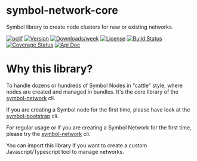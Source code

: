 # symbol-network-core

Symbol library to create node clusters for new or existing networks.

[![oclif](https://img.shields.io/badge/cli-oclif-brightgreen.svg)](https://oclif.io)
[![Version](https://img.shields.io/npm/v/symbol-network-core.svg)](https://npmjs.org/package/symbol-network-core)
[![Downloads/week](https://img.shields.io/npm/dw/symbol-network-core.svg)](https://npmjs.org/package/symbol-network-core)
[![License](https://img.shields.io/badge/License-Apache%202.0-blue.svg)](https://opensource.org/licenses/Apache-2.0)
[![Build Status](https://travis-ci.com/symbol/symbol-bootstrap.svg?branch=main)](https://travis-ci.com/symbol/symbol-bootstrap)
[![Coverage Status](https://coveralls.io/repos/github/symbol/symbol-bootstrap/badge.svg?branch=main)](https://coveralls.io/github/symbol/symbol-bootstrap?branch=main)
[![Api Doc](https://img.shields.io/badge/api-doc-blue.svg)](../../)

# Why this library?

To handle dozens or hundreds of Symbol Nodes in "cattle" style, where nodes are created and managed in bundles. It's the core library of the [symbol-network](../network-cli) cli.

If you are creating a Symbol node for the first time, please have look at the [symbol-bootstrap](../bootstrap-cli) cli.

For regular usage or if you are creating a Symbol Network for the first time, please try the [symbol-network](../network-cli) cli.

You can import this library if you want to create a custom Javascript/Typescript tool to manage networks.
